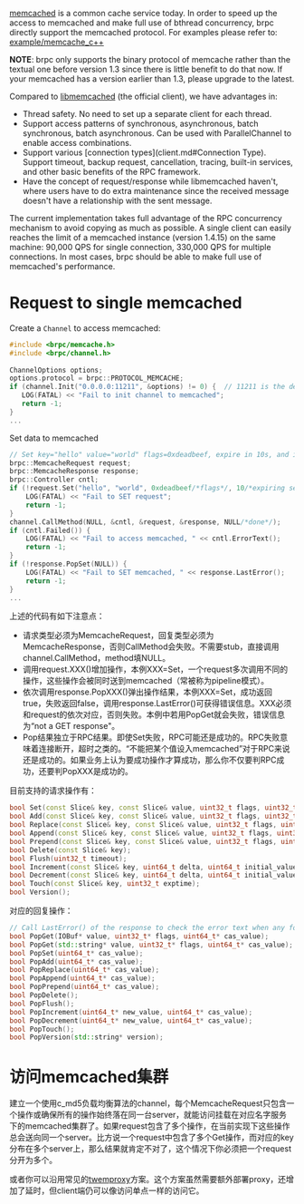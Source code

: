 [memcached](http://memcached.org/) is a common cache service today. In order to speed up the access to memcached and make full use of bthread concurrency, brpc directly support the memcached protocol. For examples please refer to: [example/memcache_c++](https://github.com/brpc/brpc/tree/master/example/memcache_c++/)

**NOTE**: brpc only supports the binary protocol of memcache rather than the textual one before version 1.3 since there is little benefit to do that now. If your memcached has a version earlier than 1.3, please upgrade to the latest.

Compared to [libmemcached](http://libmemcached.org/libMemcached.html) (the official client), we have advantages in:

- Thread safety. No need to set up a separate client for each thread.
- Support access patterns of synchronous, asynchronous, batch synchronous, batch asynchronous. Can be used with ParallelChannel to enable access combinations.
- Support various [connection types](client.md#Connection Type). Support timeout, backup request, cancellation, tracing, built-in services, and other basic benefits of the RPC framework.
- Have the concept of request/response while libmemcached haven't, where users have to do extra maintenance since the received message doesn't have a relationship with the sent message.

The current implementation takes full advantage of the RPC concurrency mechanism to avoid copying as much as possible. A single client can easily reaches the limit of a memcached instance (version 1.4.15) on the same machine: 90,000 QPS for single connection, 330,000 QPS for multiple connections. In most cases, brpc should be able to make full use of memcached's performance.

# Request to single memcached

Create a `Channel` to access memcached:

```c++
#include <brpc/memcache.h>
#include <brpc/channel.h>
 
ChannelOptions options;
options.protocol = brpc::PROTOCOL_MEMCACHE;
if (channel.Init("0.0.0.0:11211", &options) != 0) {  // 11211 is the default port for memcached
   LOG(FATAL) << "Fail to init channel to memcached";
   return -1;
}
... 
```

Set data to memcached

```c++
// Set key="hello" value="world" flags=0xdeadbeef, expire in 10s, and ignore cas
brpc::MemcacheRequest request;
brpc::MemcacheResponse response;
brpc::Controller cntl;
if (!request.Set("hello", "world", 0xdeadbeef/*flags*/, 10/*expiring seconds*/, 0/*ignore cas*/)) {
    LOG(FATAL) << "Fail to SET request";
    return -1;
} 
channel.CallMethod(NULL, &cntl, &request, &response, NULL/*done*/);
if (cntl.Failed()) {
    LOG(FATAL) << "Fail to access memcached, " << cntl.ErrorText();
    return -1;
}  
if (!response.PopSet(NULL)) {
    LOG(FATAL) << "Fail to SET memcached, " << response.LastError();
    return -1;   
}
...
```

上述的代码有如下注意点：

- 请求类型必须为MemcacheRequest，回复类型必须为MemcacheResponse，否则CallMethod会失败。不需要stub，直接调用channel.CallMethod，method填NULL。
- 调用request.XXX()增加操作，本例XXX=Set，一个request多次调用不同的操作，这些操作会被同时送到memcached（常被称为pipeline模式）。
- 依次调用response.PopXXX()弹出操作结果，本例XXX=Set，成功返回true，失败返回false，调用response.LastError()可获得错误信息。XXX必须和request的依次对应，否则失败。本例中若用PopGet就会失败，错误信息为“not a GET response"。
- Pop结果独立于RPC结果。即使Set失败，RPC可能还是成功的。RPC失败意味着连接断开，超时之类的。“不能把某个值设入memcached”对于RPC来说还是成功的。如果业务上认为要成功操作才算成功，那么你不仅要判RPC成功，还要判PopXXX是成功的。

目前支持的请求操作有：

```c++
bool Set(const Slice& key, const Slice& value, uint32_t flags, uint32_t exptime, uint64_t cas_value);
bool Add(const Slice& key, const Slice& value, uint32_t flags, uint32_t exptime, uint64_t cas_value);
bool Replace(const Slice& key, const Slice& value, uint32_t flags, uint32_t exptime, uint64_t cas_value);
bool Append(const Slice& key, const Slice& value, uint32_t flags, uint32_t exptime, uint64_t cas_value);
bool Prepend(const Slice& key, const Slice& value, uint32_t flags, uint32_t exptime, uint64_t cas_value);
bool Delete(const Slice& key);
bool Flush(uint32_t timeout);
bool Increment(const Slice& key, uint64_t delta, uint64_t initial_value, uint32_t exptime);
bool Decrement(const Slice& key, uint64_t delta, uint64_t initial_value, uint32_t exptime);
bool Touch(const Slice& key, uint32_t exptime);
bool Version();
```

对应的回复操作：

```c++
// Call LastError() of the response to check the error text when any following operation fails.
bool PopGet(IOBuf* value, uint32_t* flags, uint64_t* cas_value);
bool PopGet(std::string* value, uint32_t* flags, uint64_t* cas_value);
bool PopSet(uint64_t* cas_value);
bool PopAdd(uint64_t* cas_value);
bool PopReplace(uint64_t* cas_value);
bool PopAppend(uint64_t* cas_value);
bool PopPrepend(uint64_t* cas_value);
bool PopDelete();
bool PopFlush();
bool PopIncrement(uint64_t* new_value, uint64_t* cas_value);
bool PopDecrement(uint64_t* new_value, uint64_t* cas_value);
bool PopTouch();
bool PopVersion(std::string* version);
```

# 访问memcached集群

建立一个使用c_md5负载均衡算法的channel，每个MemcacheRequest只包含一个操作或确保所有的操作始终落在同一台server，就能访问挂载在对应名字服务下的memcached集群了。如果request包含了多个操作，在当前实现下这些操作总会送向同一个server。比方说一个request中包含了多个Get操作，而对应的key分布在多个server上，那么结果就肯定不对了，这个情况下你必须把一个request分开为多个。

或者你可以沿用常见的[twemproxy](https://github.com/twitter/twemproxy)方案。这个方案虽然需要额外部署proxy，还增加了延时，但client端仍可以像访问单点一样的访问它。